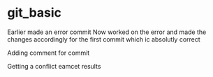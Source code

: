 # git_basic
Earlier made an error commit
Now worked on the error and made the changes accordingly for the first commit which ic absolutly correct

Adding comment for commit

Getting a conflict
eamcet results
